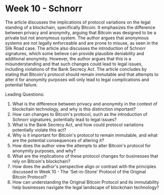 # Week 10 - Schnorr

The article discusses the implications of protocol variations on the legal standing of a blockchain, specifically Bitcoin. It emphasizes the difference between privacy and anonymity, arguing that Bitcoin was designed to be a private but not anonymous system. The author argues that anonymous systems are not legally enforceable and are prone to misuse, as seen in the Silk Road case. The article also discusses the introduction of Schnorr signatures, which some believe can provide plausible deniability and additional anonymity. However, the author argues that this is a misunderstanding and that such changes could lead to legal issues, including violations of the Bank Secrecy Act. The article concludes by stating that Bitcoin's protocol should remain immutable and that attempts to alter it for anonymity purposes will only lead to legal complications and potential failure.

Leading Questions:

1. What is the difference between privacy and anonymity in the context of blockchain technology, and why is this distinction important?
2. How can changes to Bitcoin's protocol, such as the introduction of Schnorr signatures, potentially lead to legal issues?
3. What is the Bank Secrecy Act, and how could protocol variations potentially violate this act?
4. Why is it important for Bitcoin's protocol to remain immutable, and what are the potential consequences of altering it?
5. How does the author view the attempts to alter Bitcoin's protocol for anonymity purposes, and why?
6. What are the implications of these protocol changes for businesses that rely on Bitcoin's blockchain?
7. How does the author's perspective align or contrast with the principles discussed in Week 10 - The 'Set-in-Stone' Protocol of the Original Bitcoin Protocol?
8. How can understanding the Original Bitcoin Protocol and its immutability help businesses navigate the legal landscape of blockchain technology?
